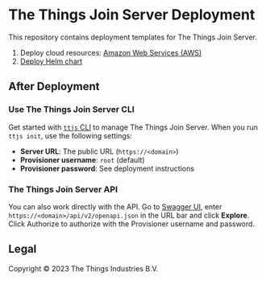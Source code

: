 # The Things Join Server Deployment

This repository contains deployment templates for The Things Join Server.

1. Deploy cloud resources: [Amazon Web Services (AWS)](./aws)
2. [Deploy Helm chart](./helm-chart)

## After Deployment

### Use The Things Join Server CLI

Get started with [`ttjs` CLI](https://www.npmjs.com/package/ttjs-cli) to manage The Things Join Server. When you run `ttjs init`, use the following settings:

- **Server URL**: The public URL (`https://<domain>`)
- **Provisioner username**: `root` (default)
- **Provisioner password**: See deployment instructions

### The Things Join Server API

You can also work directly with the API. Go to [Swagger UI](https://petstore.swagger.io), enter `https://<domain>/api/v2/openapi.json` in the URL bar and click **Explore**. Click Authorize to authorize with the Provisioner username and password.

## Legal

Copyright © 2023 The Things Industries B.V.
